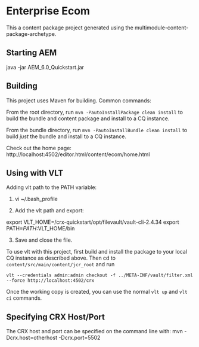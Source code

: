 Enterprise Ecom
========

This a content package project generated using the multimodule-content-package-archetype.

Starting AEM 
-------------

java -jar AEM_6.0_Quickstart.jar

Building
--------

This project uses Maven for building. Common commands:

From the root directory, run ``mvn -PautoInstallPackage clean install`` to build the bundle and content package and install to a CQ instance.

From the bundle directory, run ``mvn -PautoInstallBundle clean install`` to build *just* the bundle and install to a CQ instance.

Check out the home page: http://localhost:4502/editor.html/content/ecom/home.html

Using with VLT
--------------

Adding vlt path to the PATH variable:

1. vi ~/.bash_profile

2. Add the vlt path and export:

export VLT_HOME=<cq-installation>/crx-quickstart/opt/filevault/vault-cli-2.4.34
export PATH=$PATH:$VLT_HOME/bin

3. Save and close the file.


To use vlt with this project, first build and install the package to your local CQ instance as described above. Then cd to `content/src/main/content/jcr_root` and run

    vlt --credentials admin:admin checkout -f ../META-INF/vault/filter.xml --force http://localhost:4502/crx

Once the working copy is created, you can use the normal ``vlt up`` and ``vlt ci`` commands.

Specifying CRX Host/Port
------------------------

The CRX host and port can be specified on the command line with:
mvn -Dcrx.host=otherhost -Dcrx.port=5502 <goals>


